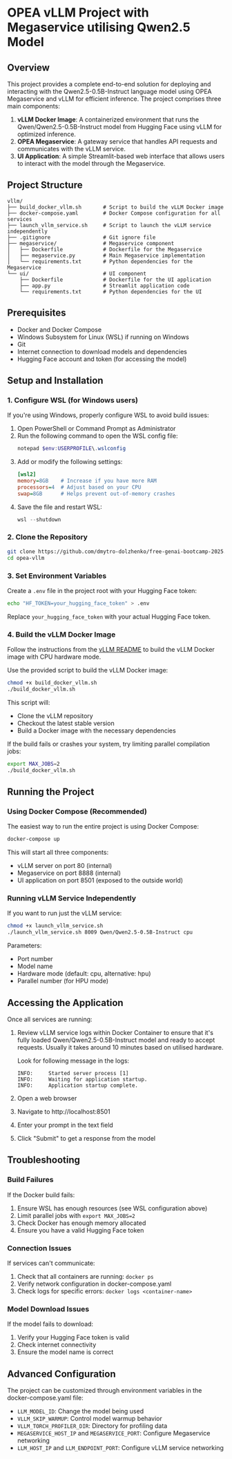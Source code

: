 # OPEA vLLM Project with Megaservice utilising Qwen2.5 Model

## Overview

This project provides a complete end-to-end solution for deploying and interacting with the Qwen2.5-0.5B-Instruct language model using OPEA Megaservice and vLLM for efficient inference. The project comprises three main components:

1. **vLLM Docker Image**: A containerized environment that runs the Qwen/Qwen2.5-0.5B-Instruct model from Hugging Face using vLLM for optimized inference.
2. **OPEA Megaservice**: A gateway service that handles API requests and communicates with the vLLM service.
3. **UI Application**: A simple Streamlit-based web interface that allows users to interact with the model through the Megaservice.

## Project Structure

```
vllm/
├── build_docker_vllm.sh       # Script to build the vLLM Docker image
├── docker-compose.yaml        # Docker Compose configuration for all services
├── launch_vllm_service.sh     # Script to launch the vLLM service independently
├── .gitignore                 # Git ignore file
├── megaservice/               # Megaservice component
│   ├── Dockerfile             # Dockerfile for the Megaservice
│   ├── megaservice.py         # Main Megaservice implementation
│   └── requirements.txt       # Python dependencies for the Megaservice
└── ui/                        # UI component
    ├── Dockerfile             # Dockerfile for the UI application
    ├── app.py                 # Streamlit application code
    └── requirements.txt       # Python dependencies for the UI
```

## Prerequisites

- Docker and Docker Compose
- Windows Subsystem for Linux (WSL) if running on Windows
- Git
- Internet connection to download models and dependencies
- Hugging Face account and token (for accessing the model)

## Setup and Installation

### 1. Configure WSL (for Windows users)

If you're using Windows, properly configure WSL to avoid build issues:

1. Open PowerShell or Command Prompt as Administrator
2. Run the following command to open the WSL config file:
   ```powershell
   notepad $env:USERPROFILE\.wslconfig
   ```
3. Add or modify the following settings:
   ```ini
   [wsl2]
   memory=8GB    # Increase if you have more RAM
   processors=4  # Adjust based on your CPU
   swap=8GB      # Helps prevent out-of-memory crashes
   ```
4. Save the file and restart WSL:
   ```powershell
   wsl --shutdown
   ```

### 2. Clone the Repository

```bash
git clone https://github.com/dmytro-dolzhenko/free-genai-bootcamp-2025.git
cd opea-vllm
```

### 3. Set Environment Variables

Create a `.env` file in the project root with your Hugging Face token:

```bash
echo "HF_TOKEN=your_hugging_face_token" > .env
```

Replace `your_hugging_face_token` with your actual Hugging Face token.

### 4. Build the vLLM Docker Image

Follow the instructions from the [vLLM README](https://github.com/opea-project/GenAIComps/blob/main/comps/third_parties/vllm/README.md) to build the vLLM Docker image with CPU hardware mode.

Use the provided script to build the vLLM Docker image:

```bash
chmod +x build_docker_vllm.sh
./build_docker_vllm.sh
```

This script will:
- Clone the vLLM repository
- Checkout the latest stable version
- Build a Docker image with the necessary dependencies

If the build fails or crashes your system, try limiting parallel compilation jobs:

```bash
export MAX_JOBS=2
./build_docker_vllm.sh
```

## Running the Project

### Using Docker Compose (Recommended)

The easiest way to run the entire project is using Docker Compose:

```bash
docker-compose up
```

This will start all three components:
- vLLM server on port 80 (internal)
- Megaservice on port 8888 (internal)
- UI application on port 8501 (exposed to the outside world)

### Running vLLM Service Independently

If you want to run just the vLLM service:

```bash
chmod +x launch_vllm_service.sh
./launch_vllm_service.sh 8009 Qwen/Qwen2.5-0.5B-Instruct cpu
```

Parameters:
- Port number 
- Model name 
- Hardware mode (default: cpu, alternative: hpu)
- Parallel number (for HPU mode)

## Accessing the Application

Once all services are running:

1. Review vLLM service logs within Docker Container to ensure that it's fully loaded Qwen/Qwen2.5-0.5B-Instruct model and ready to accept requests. Usually it takes around 10 minutes based on utilised hardware.
   
   Look for following message in the logs:
   ```text
   INFO:     Started server process [1]
   INFO:     Waiting for application startup.
   INFO:     Application startup complete.
   ```

2. Open a web browser
3. Navigate to http://localhost:8501
4. Enter your prompt in the text field
5. Click "Submit" to get a response from the model

## Troubleshooting

### Build Failures

If the Docker build fails:

1. Ensure WSL has enough resources (see WSL configuration above)
2. Limit parallel jobs with `export MAX_JOBS=2`
3. Check Docker has enough memory allocated
4. Ensure you have a valid Hugging Face token

### Connection Issues

If services can't communicate:

1. Check that all containers are running: `docker ps`
2. Verify network configuration in docker-compose.yaml
3. Check logs for specific errors: `docker logs <container-name>`

### Model Download Issues

If the model fails to download:

1. Verify your Hugging Face token is valid
2. Check internet connectivity
3. Ensure the model name is correct

## Advanced Configuration

The project can be customized through environment variables in the docker-compose.yaml file:

- `LLM_MODEL_ID`: Change the model being used
- `VLLM_SKIP_WARMUP`: Control model warmup behavior
- `VLLM_TORCH_PROFILER_DIR`: Directory for profiling data
- `MEGASERVICE_HOST_IP` and `MEGASERVICE_PORT`: Configure Megaservice networking
- `LLM_HOST_IP` and `LLM_ENDPOINT_PORT`: Configure vLLM service networking
